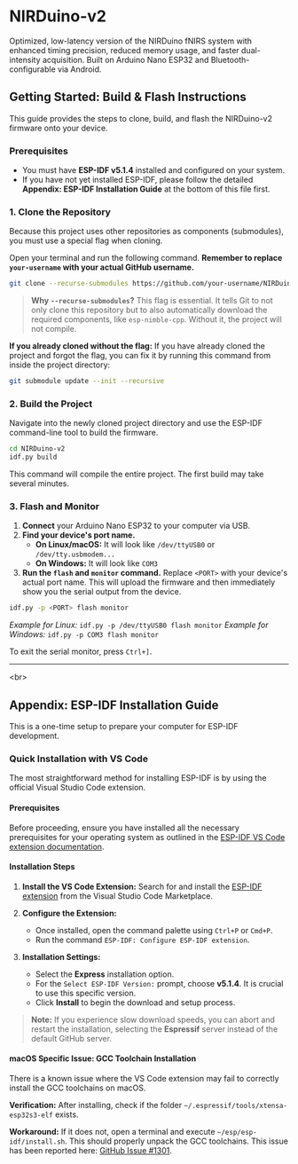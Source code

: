 # NIRDuino-v2

Optimized, low-latency version of the NIRDuino fNIRS system with enhanced timing precision, reduced memory usage, and faster dual-intensity acquisition. Built on Arduino Nano ESP32 and Bluetooth-configurable via Android.

## Getting Started: Build & Flash Instructions

This guide provides the steps to clone, build, and flash the NIRDuino-v2 firmware onto your device.

### Prerequisites

  * You must have **ESP-IDF v5.1.4** installed and configured on your system.
  * If you have not yet installed ESP-IDF, please follow the detailed **Appendix: ESP-IDF Installation Guide** at the bottom of this file first.

### 1\. Clone the Repository

Because this project uses other repositories as components (submodules), you must use a special flag when cloning.

Open your terminal and run the following command. **Remember to replace `your-username` with your actual GitHub username.**

```bash
git clone --recurse-submodules https://github.com/your-username/NIRDuino-v2.git
```

> **Why `--recurse-submodules`?** This flag is essential. It tells Git to not only clone this repository but to also automatically download the required components, like `esp-nimble-cpp`. Without it, the project will not compile.

**If you already cloned without the flag:** If you have already cloned the project and forgot the flag, you can fix it by running this command from inside the project directory:

```bash
git submodule update --init --recursive
```

### 2\. Build the Project

Navigate into the newly cloned project directory and use the ESP-IDF command-line tool to build the firmware.

```bash
cd NIRDuino-v2
idf.py build
```

This command will compile the entire project. The first build may take several minutes.

### 3\. Flash and Monitor

1.  **Connect** your Arduino Nano ESP32 to your computer via USB.
2.  **Find your device's port name.**
      * **On Linux/macOS:** It will look like `/dev/ttyUSB0` or `/dev/tty.usbmodem...`
      * **On Windows:** It will look like `COM3`
3.  **Run the `flash` and `monitor` command.** Replace `<PORT>` with your device's actual port name. This will upload the firmware and then immediately show you the serial output from the device.

<!-- end list -->

```bash
idf.py -p <PORT> flash monitor
```

*Example for Linux:* `idf.py -p /dev/ttyUSB0 flash monitor`
*Example for Windows:* `idf.py -p COM3 flash monitor`

To exit the serial monitor, press `Ctrl+]`.

-----

\<br\>

## Appendix: ESP-IDF Installation Guide

This is a one-time setup to prepare your computer for ESP-IDF development.

### Quick Installation with VS Code

The most straightforward method for installing ESP-IDF is by using the official Visual Studio Code extension.

#### Prerequisites

Before proceeding, ensure you have installed all the necessary prerequisites for your operating system as outlined in the [ESP-IDF VS Code extension documentation](https://github.com/espressif/vscode-esp-idf-extension).

#### Installation Steps

1.  **Install the VS Code Extension:**
    Search for and install the [ESP-IDF extension](https://marketplace.visualstudio.com/items?itemName=espressif.esp-idf-extension) from the Visual Studio Code Marketplace.

2.  **Configure the Extension:**

      * Once installed, open the command palette using `Ctrl+P` or `Cmd+P`.
      * Run the command `ESP-IDF: Configure ESP-IDF extension`.

3.  **Installation Settings:**

      * Select the **Express** installation option.
      * For the `Select ESP-IDF Version:` prompt, choose **v5.1.4**. It is crucial to use this specific version.
      * Click **Install** to begin the download and setup process.

> **Note:** If you experience slow download speeds, you can abort and restart the installation, selecting the **Espressif** server instead of the default GitHub server.

#### macOS Specific Issue: GCC Toolchain Installation

There is a known issue where the VS Code extension may fail to correctly install the GCC toolchains on macOS.

**Verification:**
After installing, check if the folder `~/.espressif/tools/xtensa-esp32s3-elf` exists.

**Workaround:**
If it does not, open a terminal and execute `~/esp/esp-idf/install.sh`. This should properly unpack the GCC toolchains. This issue has been reported here: [GitHub Issue \#1301](https://github.com/espressif/vscode-esp-idf-extension/issues/1301).